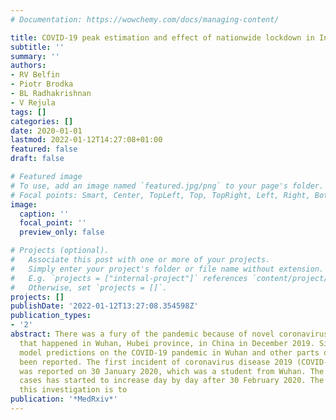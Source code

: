 ```yaml
---
# Documentation: https://wowchemy.com/docs/managing-content/

title: COVID-19 peak estimation and effect of nationwide lockdown in India
subtitle: ''
summary: ''
authors:
- RV Belfin
- Piotr Brodka
- BL Radhakrishnan
- V Rejula
tags: []
categories: []
date: 2020-01-01
lastmod: 2022-01-12T14:27:08+01:00
featured: false
draft: false

# Featured image
# To use, add an image named `featured.jpg/png` to your page's folder.
# Focal points: Smart, Center, TopLeft, Top, TopRight, Left, Right, BottomLeft, Bottom, BottomRight.
image:
  caption: ''
  focal_point: ''
  preview_only: false

# Projects (optional).
#   Associate this post with one or more of your projects.
#   Simply enter your project's folder or file name without extension.
#   E.g. `projects = ["internal-project"]` references `content/project/deep-learning/index.md`.
#   Otherwise, set `projects = []`.
projects: []
publishDate: '2022-01-12T13:27:08.354598Z'
publication_types:
- '2'
abstract: There was a fury of the pandemic because of novel coronavirus (2019-nCoV/SARS-CoV-2)
  that happened in Wuhan, Hubei province, in China in December 2019. Since then, many
  model predictions on the COVID-19 pandemic in Wuhan and other parts of China have
  been reported. The first incident of coronavirus disease 2019 (COVID-19) in India
  was reported on 30 January 2020, which was a student from Wuhan. The number of reported
  cases has started to increase day by day after 30 February 2020. The purpose of
  this investigation is to
publication: '*MedRxiv*'
---
```

